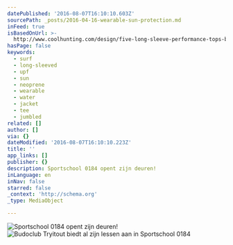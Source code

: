 ```yaml
---
datePublished: '2016-08-07T16:10:10.603Z'
sourcePath: _posts/2016-04-16-wearable-sun-protection.md
inFeed: true
isBasedOnUrl: >-
  http://www.coolhunting.com/design/five-long-sleeve-performance-tops-beach-sun-protection
hasPage: false
keywords:
  - surf
  - long-sleeved
  - upf
  - sun
  - neoprene
  - wearable
  - water
  - jacket
  - tee
  - jumbled
related: []
author: []
via: {}
dateModified: '2016-08-07T16:10:10.223Z'
title: ''
app_links: []
publisher: {}
description: Sportschool 0184 opent zijn deuren!
inLanguage: en
inNav: false
starred: false
_context: 'http://schema.org'
_type: MediaObject

---
```

![Sportschool 0184 opent zijn deuren!](https://the-grid-user-content.s3-us-west-2.amazonaws.com/5dbf41ca-d390-4347-90d9-ab877e5f413a.jpg)
![Budoclub Tryitout biedt al zijn lessen aan in Sportschool 0184](https://the-grid-user-content.s3-us-west-2.amazonaws.com/49a94436-7bbd-4cb1-8ecf-3d70440c7fbd.png)